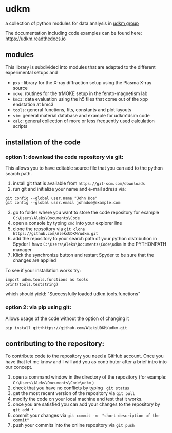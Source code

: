 # udkm
a collection of python modules for data analysis in [udkm group](https://www.uni-potsdam.de/en/udkm)

The documentation including code examples can be found here: https://udkm.readthedocs.io

## modules
This library is subdivided into modules that are adapted to the different experimental setups and 
- ```pxs``` : library for the X-ray diffraction setup using the Plasma X-ray source
- ```moke```: routines for the trMOKE setup in the femto-magnetism lab
- ```kmc3```:  data evaluation using the h5 files that come out of the xpp endstation at kmc3
- ```tools```:  general functions, fits, constants and plot layouts 
- ```sim```: general material database and example for udkm1dsim code
- ```calc```: general collection of more or less frequently used calculation scripts

## installation of the code

### option 1: download the code repository via git:
This allows you to have editable source file that you can add to the python search path. 

1. install git that is available from ```https://git-scm.com/downloads```
2. run git and initialize your name and e-mail adress via:
  ``` 
  git config --global user.name "John Doe"
  git config --global user.email johndoe@example.com
  ```
3. go to folder where you want to store the code repository for example ```C:\Users\Aleks\Documents\Code``` 
4. open a console by typing  ```cmd``` into your explorer line
5. clone the repsoitory via ```git clone https://github.com/AleksUDKM/udkm.git```
6. add the repository to your search path of your python distribution 
   in Spyder I have ```C:\Users\Aleks\Documents\Code\udkm``` in the PYTHONPATH manager  
7. Klick the synchronize button and restart Spyder to be sure that the changes are applied

To see if your installation works try:
```
import udkm.tools.functions as tools
print(tools.teststring)
```
which should yield: "Successfully loaded udkm.tools.functions"


### option 2: via pip using git:
Allows usage of the code without the option of changing it

```pip install git+https://github.com/AleksUDKM/udkm.git ```

## contributing to the repository:

To contribute code to the repository you need a GitHub account. 
Once you have that let me know and I will add you as contributor after a brief intro into our concept. 

1. open a command window in the directory of the repository (for example: ```C:\Users\Aleks\Documents\Code\udkm``` )
2. check that you have no conflicts by typing ``` git status``` 
3. get the most recent version of the repository via ``` git pull ```
4. modify the code on your local machine and test that it works. 
5. once you are satisfied you can add your changes to the repository by  ```git add * ```
6. commit your changes via ```git commit -m  "short description of the commit" ```
7. push your commits into the online repository via ```git push``` 

